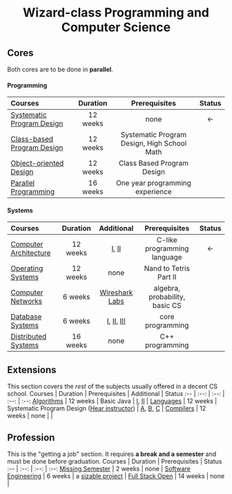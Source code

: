 <div align="center" style="text-align: center">
<h1>Wizard-class Programming and Computer Science</h1>
</div>

<!-- ## Intro CS

Courses | Duration | Prerequisites | Status
:-- | :--: | :--: | :--: 
[Introduction to Programming and Computer Science](https://cs50.harvard.edu/x/2025/) | 12 weeks | [high school algebra](https://www.khanacademy.org/math/algebra-home) | ✅ -->
## Cores
Both cores are to be done in **parallel**.
#### Programming
Courses | Duration | Prerequisites | Status
:-- | :--: | :--: | :--:
[Systematic Program Design](coursepages/spd/README.md) | 12 weeks | none | <-
[Class-based Program Design](https://course.ccs.neu.edu/cs2510sp22/index.html) | 12 weeks | Systematic Program Design, High School Math |
[Object-oriented Design](https://course.ccs.neu.edu/cs3500f19/) | 12 weeks | Class Based Program Design |
[Parallel Programming](https://www.coursera.org/specializations/scala) | 16 weeks | One year programming experience |

#### Systems
Courses | Duration | Additional| Prerequisites | Status
:-- | :--: | :--: | :--: | :--:
[Computer Architecture](https://www.nand2tetris.org/) |  12 weeks | [I](https://www.coursera.org/learn/build-a-computer), [II](https://www.coursera.org/learn/nand2tetris2) | C-like programming language | <-
[Operating Systems](coursepages/ostep/README.md) | 12 weeks | none | Nand to Tetris Part II | 
[Computer Networks](http://gaia.cs.umass.edu/kurose_ross/online_lectures.htm)| 6 weeks | [Wireshark Labs](http://gaia.cs.umass.edu/kurose_ross/wireshark.php) | algebra, probability, basic CS |
[Database Systems](https://online.stanford.edu/courses/soe-ydatabases0005-databases-relational-databases-and-sql)| 6 weeks | [I](https://www.edx.org/course/modeling-and-theory), [II](https://www.edx.org/course/databases-5-sql), [III](https://www.edx.org/course/semistructured-data) | core programming |
[Distributed Systems](https://www.coursera.org/specializations/cloud-computing) | 16 weeks | none | C++ programming |

## Extensions
This section covers the *rest* of the subjects usually offered in a decent CS school.
Courses | Duration | Prerequisites | Additional | Status
:-- | :--: | :--: | :--: | :--:
[Algorithms](https://algs4.cs.princeton.edu/home/) | 12 weeks | Basic Java | [I](https://www.coursera.org/learn/algorithms-part1), [II](https://www.coursera.org/learn/algorithms-part2) | 
[Languages](https://homes.cs.washington.edu/~djg/teachingMaterials/spl/) | 12 weeks | Systematic Program Design ([Hear instructor](https://www.coursera.org/lecture/programming-languages/recommended-background-k1yuh)) | [A](https://www.coursera.org/learn/programming-languages), [B](https://www.coursera.org/learn/programming-languages-part-b), [C](https://www.coursera.org/learn/programming-languages-part-c) | 
[Compilers](https://www.edx.org/course/compilers) | 12 weeks | none |  | 

## Profession
This is the "getting a job" section. It requires **a break and a semester** and must be done before graduation.
Courses | Duration | Prerequisites | Status
:-- | :--: | :--: | :--:
[Missing Semester](https://missing.csail.mit.edu/) | 2 weeks | none | 
[Software Engineering](https://www.edx.org/learn/software-engineering/university-of-british-columbia-software-engineering-introduction) | 6 weeks | a [sizable project](FAQ.md#why-require-experience-with-a-sizable-project-before-the-Software-Engineering-courses) | 
[Full Stack Open](https://fullstackopen.com/en/) | 14 weeks | none | 

<!-- ## Optional

What is next for you? The possibilities are boundless and overlapping:

Pay attention to emerging technologies in the world of software development:
+ Explore the **actor model** through [Elixir](https://elixir-lang.org/), a new functional programming language for the web based on the battle-tested Erlang Virtual Machine!
+ Explore **borrowing and lifetimes** through [Rust](https://www.rust-lang.org/), a systems language which achieves memory- and thread-safety without a garbage collector!

### Optional security

Courses | Duration | Effort | Prerequisites | Status
:-- | :--: | :--: | :--: | :--:
[Cybersecurity Fundamentals](https://www.edx.org/course/cybersecurity-fundamentals) | 8 weeks | 12 hours/week | - | -
[Principles of Secure Coding](https://www.coursera.org/learn/secure-coding-principles)| 4 weeks | 4 hours/week | - | -
[Identifying Security Vulnerabilities](https://www.coursera.org/learn/identifying-security-vulnerabilities) | 4 weeks | 4 hours/week | - | -

Choose **one** of the following:

Courses | Duration | Effort | Prerequisites | Status
:-- | :--: | :--: | :--: | :--:
[Identifying Security Vulnerabilities in C/C++Programming](https://www.coursera.org/learn/identifying-security-vulnerabilities-c-programming) | 4 weeks | 5 hours/week | - | -
[Exploiting and Securing Vulnerabilities in Java Applications](https://www.coursera.org/learn/exploiting-securing-vulnerabilities-java-applications) | 4 weeks | 5 hours/week | - | -

**Advanced** Information Security:

Courses | Duration | Effort | Prerequisites | Status
:-- | :--: | :--: | :--: | :--:
[Web Security Fundamentals](https://www.edx.org/course/web-security-fundamentals) | 5 weeks | 6 hours/week | understanding basic web technologies | -
[Security Governance & Compliance](https://www.coursera.org/learn/security-governance-compliance) | 3 weeks | 3 hours/week | - | -
[Digital Forensics Concepts](https://www.coursera.org/learn/digital-forensics-concepts) | 3 weeks | 3 hours/week | Core Security | -
[Secure Software Development: Requirements, Design, and Reuse](https://www.edx.org/course/secure-software-development-requirements-design-and-reuse) | 7 weeks | 2 hours/week | Core Programming and Core Security | -
[Secure Software Development: Implementation](https://www.edx.org/course/secure-software-development-implementation) | 7 weeks | 2 hours/week | Secure Software Development: Requirements, Design, and Reuse | -
[Secure Software Development: Verification and More Specialized Topics](https://www.edx.org/course/secure-software-development-verification-and-more-specialized-topics) | 7 weeks | 2 hours/week | Secure Software Development: Implementation | -

### Optional ethics

Courses | Duration | Effort | Prerequisites | Status
:-- | :--: | :--: | :--: | :--:
[Ethics, Technology and Engineering](https://www.coursera.org/learn/ethics-technology-engineering)| 9 weeks | 2 hours/week | none | -
[Introduction to  Intellectual Property](https://www.coursera.org/learn/introduction-intellectual-property)| 4 weeks | 2 hours/week | none | -
[Data Privacy Fundamentals](https://www.coursera.org/learn/northeastern-data-privacy)| 3 weeks | 3 hours/week | none | - -->
